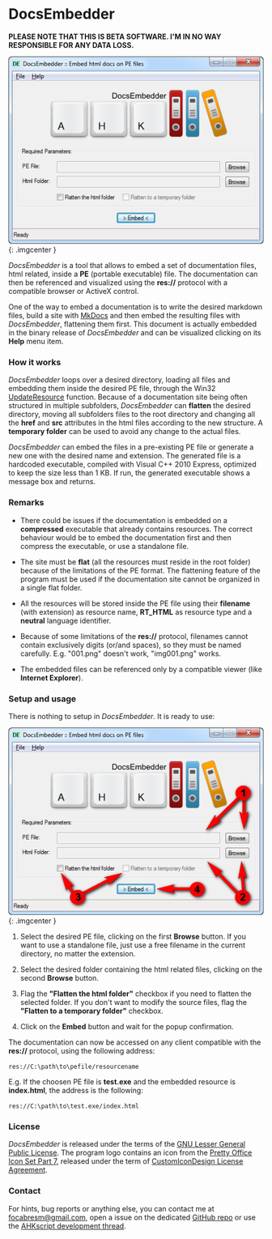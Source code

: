 # DocsEmbedder

**PLEASE NOTE THAT THIS IS BETA SOFTWARE. I'M IN NO WAY RESPONSIBLE FOR ANY DATA LOSS.**

![Screenshot](img/img001.png)
{: .imgcenter }

*DocsEmbedder* is a tool that allows to embed a set of documentation files, html related, inside a **PE** (portable executable) file. The documentation can then be referenced and visualized using the **res://** protocol with a compatible browser or ActiveX control.

One of the way to embed a documentation is to write the desired markdown files, build a site with [MkDocs](http://www.mkdocs.org/) and then embed the resulting files with *DocsEmbedder*, flattening them first. This document is actually embedded in the binary release of *DocsEmbedder* and can be visualized clicking on its **Help** menu item.

### How it works

*DocsEmbedder* loops over a desired directory, loading all files and embedding them inside the desired PE file, through the Win32 [UpdateResource](http://msdn.microsoft.com/en-us/library/windows/desktop/ms648049%28v=vs.85%29.aspx) function. Because of a documentation site being often structured in multiple subfolders, *DocsEmbedder* can **flatten** the desired directory, moving all subfolders files to the root directory and changing all the **href** and **src** attributes in the html files according to the new structure. A **temporary folder** can be used to avoid any change to the actual files.

*DocsEmbedder* can embed the files in a pre-existing PE file or generate a new one with the desired name and extension. The generated file is a hardcoded executable, compiled with Visual C++ 2010 Express, optimized to keep the size less than 1 KB. If run, the generated executable shows a message box and returns.

### Remarks

* There could be issues if the documentation is embedded on a **compressed** executable that already contains resources. The correct behaviour would be to embed the documentation first and then compress the executable, or use a standalone file.

* The site must be **flat** (all the resources must reside in the root folder) because of the limitations of the PE format. The flattening feature of the program must be used if the documentation site cannot be organized in a single flat folder.

* All the resources will be stored inside the PE file using their **filename** (with extension) as resource name, **RT_HTML** as resource type and a **neutral** language identifier. 

* Because of some limitations of the **res://** protocol, filenames cannot contain exclusively digits (or/and spaces), so they must be named carefully. E.g. "001.png" doesn't work, "img001.png" works.

* The embedded files can be referenced only by a compatible viewer (like **Internet Explorer**).

### Setup and usage

There is nothing to setup in *DocsEmbedder*. It is ready to use:

![Screenshot](img/img002.png)
{: .imgcenter }

1. Select the desired PE file, clicking on the first **Browse** button. If you want to use a standalone file, just use a free filename in the current directory, no matter the extension.

2. Select the desired folder containing the html related files, clicking on the second **Browse** button. 

3. Flag the **"Flatten the html folder"** checkbox if you need to flatten the selected folder. If you don't want to modify the source files, flag the **"Flatten to a temporary folder"** checkbox.

4. Click on the **Embed** button and wait for the popup confirmation.

The documentation can now be accessed on any client compatible with the **res://** protocol, using the following address:

    res://C:\path\to\pefile/resourcename

E.g. If the choosen PE file is **test.exe** and the embedded resource is **index.html**, the address is the following:

    res://C:\path\to\test.exe/index.html

### License

*DocsEmbedder* is released under the terms of the [GNU Lesser General Public License](http://www.gnu.org/licenses/). The program logo contains an icon from the [Pretty Office Icon Set Part 7](http://www.customicondesign.com/free-icons/pretty-office-icon-set/pretty-office-icon-set-part-7/), released under the term of [CustomIconDesign License Agreement](http://www.customicondesign.com/license-agreement/).

### Contact

For hints, bug reports or anything else, you can contact me at [focabresm@gmail.com](mailto:focabresm@gmail.com), open a issue on the dedicated [GitHub repo](https://github.com/cyruz-git/DocsEmbedder) or use the [AHKscript development thread](http://ahkscript.org/boards/viewtopic.php?f=6&t=5918).